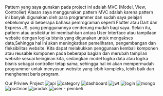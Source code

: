 Pattern yang saya gunakan pada project ini adalah MVC (Model, View, Controller)
Alasan saya menggunakan pattern MVC adalah karena pattern ini banyak digunakan oleh para programmer dan sudah saya pelajari sebelumnya di beberapa bahasa pemrograman seperti Flutter atau Dart dan Express JS, yang penggunannya cenderung mudah bagi saya. Selain itu, pattern atau arsitektur ini memisahkan antara User Interface atau tampilaan website dengan logika bisnis yang digunakan untuk mengakses data,Sehingga hal ini akan meningkatkan pemeliharan, pengembangan dan fleksibilitas website. Kita dapat melakukkan penggunaan kembali komponen atau reusable komponen pada beberapa bagian dan merubah tampilan website sesuai keinginan kita, sedangkan model logika data atau logika bisnis sebagai controller tetap sama, sehingga hal ini akan mempermudah programmer untuk menyusun website yang lebih kompleks, lebih baik dan menghemat baris program.



Our Priview Project
![api](https://user-images.githubusercontent.com/88970775/156259342-bc0994b8-0d55-4a84-aa69-d2f14af05df7.PNG)
![category](https://user-images.githubusercontent.com/88970775/156259348-e8ba321b-d61c-402d-abbb-73ebadbea880.PNG)
![dashboard](https://user-images.githubusercontent.com/88970775/156259357-f3fb9360-e385-4f56-be73-b18854553e00.PNG)
![jwt](https://user-images.githubusercontent.com/88970775/156259362-7aea5a9a-7183-4602-8bc8-a59af359ea4c.PNG)
![login](https://user-images.githubusercontent.com/88970775/156259368-49bf90f2-8c63-4f6e-a755-4077d15656b1.PNG)
![mongo](https://user-images.githubusercontent.com/88970775/156259374-9f9f2575-8b75-4f4a-829d-11aa0253d346.PNG)
![postman](https://user-images.githubusercontent.com/88970775/156259378-16e97dc2-6ee9-402d-b583-6cccb07d82f6.PNG)
![produk](https://user-images.githubusercontent.com/88970775/156259380-0f3823d9-5726-4da2-801c-d2253fc476ca.PNG)
![user - pembeli](https://user-images.githubusercontent.com/88970775/156259385-9e561257-7aa5-4f69-b8a1-b8bc9fb44b4f.PNG)
